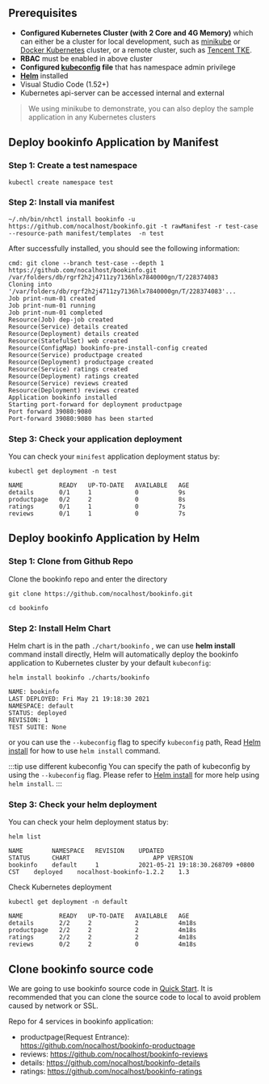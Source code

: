## Prerequisites

* **Configured Kubernetes Cluster (with 2 Core and 4G Memory)** which can either be a cluster for local development, such as [minikube](https://minikube.sigs.k8s.io/docs/start/) or [Docker Kubernetes](https://docs.docker.com/docker-for-mac/kubernetes/) cluster, or a remote cluster, such as [Tencent TKE](https://cloud.tencent.com/product/tke). 
* **RBAC** must be enabled in above cluster
* **Configured [kubeconfig](https://kubernetes.io/docs/tasks/access-application-cluster/configure-access-multiple-clusters/) file** that has namespace admin privilege
* **[Helm](https://helm.sh/)** installed
* Visual Studio Code (1.52+)
* Kubernetes api-server can be accessed internal and external

> We using minikube to demonstrate, you can also deploy the sample application in any Kubernetes clusters

## Deploy bookinfo Application by Manifest

### Step 1: Create a test namespace

```
kubectl create namespace test
```

### Step 2: Install via manifest


```
~/.nh/bin/nhctl install bookinfo -u https://github.com/nocalhost/bookinfo.git -t rawManifest -r test-case --resource-path manifest/templates  -n test
```

After successfully installed, you should see the following information: 

```
cmd: git clone --branch test-case --depth 1 https://github.com/nocalhost/bookinfo.git /var/folders/db/rgrf2h2j4711zy7136hlx7840000gn/T/228374083
Cloning into '/var/folders/db/rgrf2h2j4711zy7136hlx7840000gn/T/228374083'...
Job print-num-01 created
Job print-num-01 running
Job print-num-01 completed
Resource(Job) dep-job created
Resource(Service) details created
Resource(Deployment) details created
Resource(StatefulSet) web created
Resource(ConfigMap) bookinfo-pre-install-config created
Resource(Service) productpage created
Resource(Deployment) productpage created
Resource(Service) ratings created
Resource(Deployment) ratings created
Resource(Service) reviews created
Resource(Deployment) reviews created
Application bookinfo installed
Starting port-forward for deployment productpage
Port forward 39080:9080
Port-forward 39080:9080 has been started
```

### Step 3:  Check your application deployment

You can check your `minifest` application deployment status by:

```
kubectl get deployment -n test

NAME          READY   UP-TO-DATE   AVAILABLE   AGE
details       0/1     1            0           9s
productpage   0/2     2            0           8s
ratings       0/1     1            0           7s
reviews       0/1     1            0           7s   
```

## Deploy bookinfo Application by Helm

### Step 1: Clone from Github Repo

Clone the bookinfo repo and enter the directory

```
git clone https://github.com/nocalhost/bookinfo.git

cd bookinfo
```

### Step 2: Install Helm Chart

Helm chart is in the path `./chart/bookinfo` , we can use **helm install** command install directly, Helm will automatically deploy the bookinfo application to Kubernetes cluster by your default `kubeconfig`: 

```
helm install bookinfo ./charts/bookinfo

NAME: bookinfo
LAST DEPLOYED: Fri May 21 19:18:30 2021
NAMESPACE: default
STATUS: deployed
REVISION: 1
TEST SUITE: None
```

or you can use the `--kubeconfig` flag to specify `kubeconfig` path, Read [Helm install](https://helm.sh/docs/helm/helm_install/) for how to use `helm install` command.

:::tip use different kubeconfig
You can specify the path of kubeconfig by using the `--kubeconfig` flag. Please refer to [Helm install](https://helm.sh/docs/helm/helm_install/) for more help using `helm install`.
:::

### Step 3:  Check your helm deployment

You can check your helm deployment status by:

```
helm list

NAME    	NAMESPACE	REVISION	UPDATED                             	STATUS  	CHART                   	APP VERSION
bookinfo	default  	1       	2021-05-21 19:18:30.268709 +0800 CST	deployed	nocalhost-bookinfo-1.2.2	1.3        
```

Check Kubernetes deployment

```
kubectl get deployment -n default    

NAME          READY   UP-TO-DATE   AVAILABLE   AGE
details       2/2     2            2           4m18s
productpage   2/2     2            2           4m18s
ratings       2/2     2            2           4m18s
reviews       0/2     2            0           4m18s
```

## Clone bookinfo source code

We are going to use bookinfo source code in [Quick Start](../../getting-started/). It is recommended that you can clone the source code to local to avoid problem caused by network or SSL.

Repo for 4 services in bookinfo application:

- productpage(Request Entrance): https://github.com/nocalhost/bookinfo-productpage
- reviews: https://github.com/nocalhost/bookinfo-reviews
- details: https://github.com/nocalhost/bookinfo-details
- ratings: https://github.com/nocalhost/bookinfo-ratings